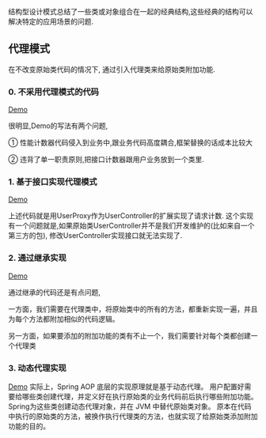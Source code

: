结构型设计模式总结了一些类或对象组合在一起的经典结构,这些经典的结构可以解决特定的应用场景的问题.

## 代理模式
在不改变原始类代码的情况下, 通过引入代理类来给原始类附加功能.

### 0. 不采用代理模式的代码
[Demo](proxy/UserController.java)

很明显,Demo的写法有两个问题,

① 性能计数器代码侵入到业务中,跟业务代码高度耦合,框架替换的话成本比较大

② 违背了单一职责原则,把接口计数器跟用户业务放到一个类里. 

### 1. 基于接口实现代理模式
[Demo](proxy/m1impl/UserProxy.java)

上述代码就是用UserProxy作为UserController的扩展实现了请求计数.
这个实现有一个问题就是,如果原始类UserController并不是我们开发维护的(比如来自一个第三方的包),
修改UserController实现接口就无法实现了.

### 2. 通过继承实现
[Demo](proxy/m2extends/UserControllerProxy.java)

通过继承的代码还是有点问题,

一方面，我们需要在代理类中，将原始类中的所有的方法，都重新实现一遍，并且为每个方法都附加相似的代码逻辑。

另一方面，如果要添加的附加功能的类有不止一个，我们需要针对每个类都创建一个代理类

### 3. 动态代理实现

[Demo](proxy/m3dynamic/MetricsProxy.java)
实际上，Spring AOP 底层的实现原理就是基于动态代理。
用户配置好需要给哪些类创建代理，并定义好在执行原始类的业务代码前后执行哪些附加功能。
Spring为这些类创建动态代理对象，并在 JVM 中替代原始类对象。
原本在代码中执行的原始类的方法，被换作执行代理类的方法，也就实现了给原始类添加附加功能的目的。